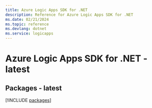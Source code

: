 ```yaml
---
title: Azure Logic Apps SDK for .NET
description: Reference for Azure Logic Apps SDK for .NET
ms.date: 02/21/2024
ms.topic: reference
ms.devlang: dotnet
ms.service: logicapps
---
```

# Azure Logic Apps SDK for .NET - latest
## Packages - latest
[!INCLUDE [packages](logic-apps-index.md)]